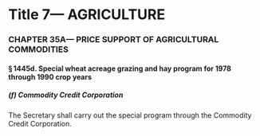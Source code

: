 
# Title 7— AGRICULTURE
### CHAPTER 35A— PRICE SUPPORT OF AGRICULTURAL COMMODITIES
#### § 1445d. Special wheat acreage grazing and hay program for 1978 through 1990 crop years
##### (f) Commodity Credit Corporation

The Secretary shall carry out the special program through the Commodity Credit Corporation.
